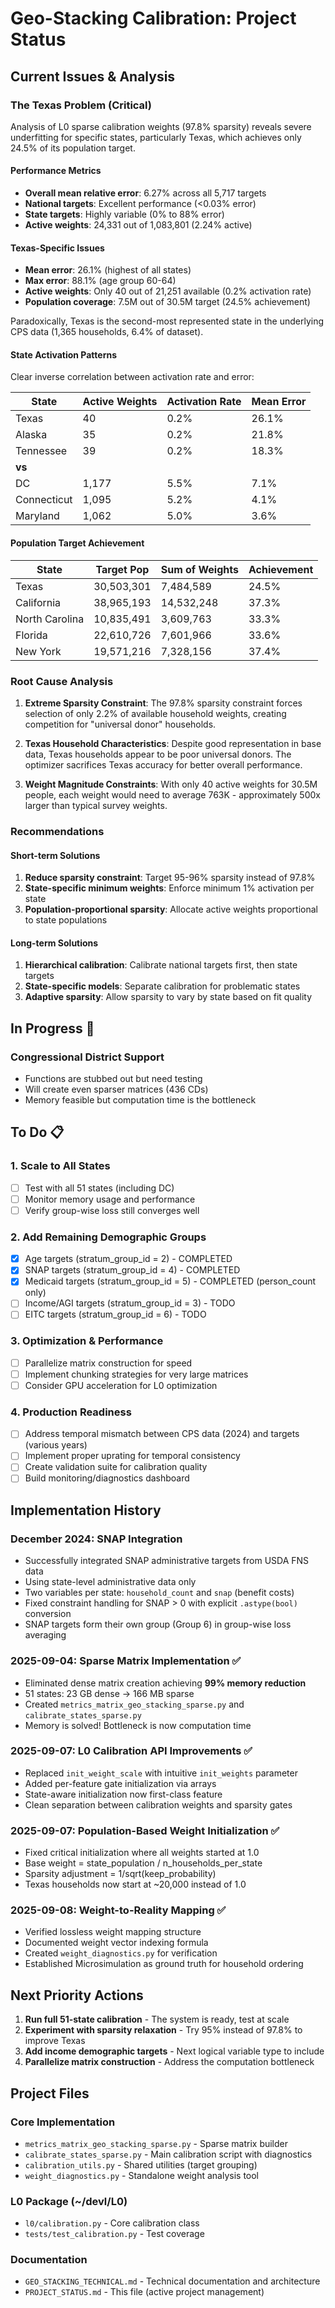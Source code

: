 # Geo-Stacking Calibration: Project Status

## Current Issues & Analysis

### The Texas Problem (Critical)

Analysis of L0 sparse calibration weights (97.8% sparsity) reveals severe underfitting for specific states, particularly Texas, which achieves only 24.5% of its population target.

#### Performance Metrics
- **Overall mean relative error**: 6.27% across all 5,717 targets
- **National targets**: Excellent performance (<0.03% error)
- **State targets**: Highly variable (0% to 88% error)
- **Active weights**: 24,331 out of 1,083,801 (2.24% active)

#### Texas-Specific Issues
- **Mean error**: 26.1% (highest of all states)
- **Max error**: 88.1% (age group 60-64)
- **Active weights**: Only 40 out of 21,251 available (0.2% activation rate)
- **Population coverage**: 7.5M out of 30.5M target (24.5% achievement)

Paradoxically, Texas is the second-most represented state in the underlying CPS data (1,365 households, 6.4% of dataset).

#### State Activation Patterns

Clear inverse correlation between activation rate and error:

| State | Active Weights | Activation Rate | Mean Error |
|-------|---------------|-----------------|------------|
| Texas | 40 | 0.2% | 26.1% |
| Alaska | 35 | 0.2% | 21.8% |
| Tennessee | 39 | 0.2% | 18.3% |
| **vs** | | | |
| DC | 1,177 | 5.5% | 7.1% |
| Connecticut | 1,095 | 5.2% | 4.1% |
| Maryland | 1,062 | 5.0% | 3.6% |

#### Population Target Achievement

| State | Target Pop | Sum of Weights | Achievement |
|-------|------------|----------------|-------------|
| Texas | 30,503,301 | 7,484,589 | 24.5% |
| California | 38,965,193 | 14,532,248 | 37.3% |
| North Carolina | 10,835,491 | 3,609,763 | 33.3% |
| Florida | 22,610,726 | 7,601,966 | 33.6% |
| New York | 19,571,216 | 7,328,156 | 37.4% |

### Root Cause Analysis

1. **Extreme Sparsity Constraint**: The 97.8% sparsity constraint forces selection of only 2.2% of available household weights, creating competition for "universal donor" households.

2. **Texas Household Characteristics**: Despite good representation in base data, Texas households appear to be poor universal donors. The optimizer sacrifices Texas accuracy for better overall performance.

3. **Weight Magnitude Constraints**: With only 40 active weights for 30.5M people, each weight would need to average 763K - approximately 500x larger than typical survey weights.

### Recommendations

#### Short-term Solutions
1. **Reduce sparsity constraint**: Target 95-96% sparsity instead of 97.8%
2. **State-specific minimum weights**: Enforce minimum 1% activation per state
3. **Population-proportional sparsity**: Allocate active weights proportional to state populations

#### Long-term Solutions
1. **Hierarchical calibration**: Calibrate national targets first, then state targets
2. **State-specific models**: Separate calibration for problematic states
3. **Adaptive sparsity**: Allow sparsity to vary by state based on fit quality

## In Progress 🚧

### Congressional District Support
- Functions are stubbed out but need testing
- Will create even sparser matrices (436 CDs)
- Memory feasible but computation time is the bottleneck

## To Do 📋

### 1. Scale to All States
- [ ] Test with all 51 states (including DC)
- [ ] Monitor memory usage and performance
- [ ] Verify group-wise loss still converges well

### 2. Add Remaining Demographic Groups
- [x] Age targets (stratum_group_id = 2) - COMPLETED
- [x] SNAP targets (stratum_group_id = 4) - COMPLETED  
- [x] Medicaid targets (stratum_group_id = 5) - COMPLETED (person_count only)
- [ ] Income/AGI targets (stratum_group_id = 3) - TODO
- [ ] EITC targets (stratum_group_id = 6) - TODO

### 3. Optimization & Performance
- [ ] Parallelize matrix construction for speed
- [ ] Implement chunking strategies for very large matrices
- [ ] Consider GPU acceleration for L0 optimization

### 4. Production Readiness
- [ ] Address temporal mismatch between CPS data (2024) and targets (various years)
- [ ] Implement proper uprating for temporal consistency
- [ ] Create validation suite for calibration quality
- [ ] Build monitoring/diagnostics dashboard

## Implementation History

### December 2024: SNAP Integration
- Successfully integrated SNAP administrative targets from USDA FNS data
- Using state-level administrative data only
- Two variables per state: `household_count` and `snap` (benefit costs)
- Fixed constraint handling for SNAP > 0 with explicit `.astype(bool)` conversion
- SNAP targets form their own group (Group 6) in group-wise loss averaging

### 2025-09-04: Sparse Matrix Implementation ✅
- Eliminated dense matrix creation achieving **99% memory reduction**
- 51 states: 23 GB dense → 166 MB sparse
- Created `metrics_matrix_geo_stacking_sparse.py` and `calibrate_states_sparse.py`
- Memory is solved! Bottleneck is now computation time

### 2025-09-07: L0 Calibration API Improvements ✅
- Replaced `init_weight_scale` with intuitive `init_weights` parameter
- Added per-feature gate initialization via arrays
- State-aware initialization now first-class feature
- Clean separation between calibration weights and sparsity gates

### 2025-09-07: Population-Based Weight Initialization ✅
- Fixed critical initialization where all weights started at 1.0
- Base weight = state_population / n_households_per_state
- Sparsity adjustment = 1/sqrt(keep_probability)
- Texas households now start at ~20,000 instead of 1.0

### 2025-09-08: Weight-to-Reality Mapping ✅
- Verified lossless weight mapping structure
- Documented weight vector indexing formula
- Created `weight_diagnostics.py` for verification
- Established Microsimulation as ground truth for household ordering

## Next Priority Actions

1. **Run full 51-state calibration** - The system is ready, test at scale
2. **Experiment with sparsity relaxation** - Try 95% instead of 97.8% to improve Texas
3. **Add income demographic targets** - Next logical variable type to include
4. **Parallelize matrix construction** - Address the computation bottleneck

## Project Files

### Core Implementation
- `metrics_matrix_geo_stacking_sparse.py` - Sparse matrix builder
- `calibrate_states_sparse.py` - Main calibration script with diagnostics
- `calibration_utils.py` - Shared utilities (target grouping)
- `weight_diagnostics.py` - Standalone weight analysis tool

### L0 Package (~/devl/L0)
- `l0/calibration.py` - Core calibration class
- `tests/test_calibration.py` - Test coverage

### Documentation
- `GEO_STACKING_TECHNICAL.md` - Technical documentation and architecture
- `PROJECT_STATUS.md` - This file (active project management)